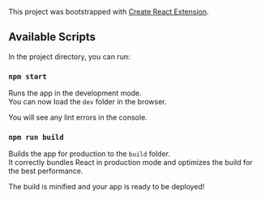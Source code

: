 This project was bootstrapped with [Create React Extension](https://github.com/RaulNicoletti/create-react-extension).

## Available Scripts

In the project directory, you can run:

### `npm start`

Runs the app in the development mode.\
You can now load the `dev` folder in the browser.

You will see any lint errors in the console.

### `npm run build`

Builds the app for production to the `build` folder.\
It correctly bundles React in production mode and optimizes the build for the best performance.

The build is minified and your app is ready to be deployed!
